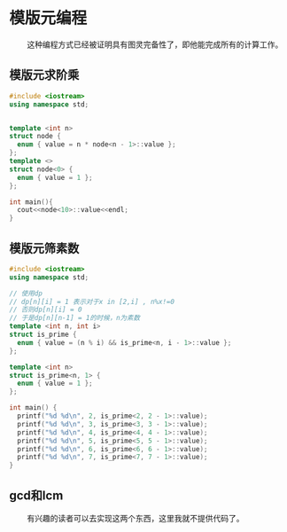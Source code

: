 
# 模版元编程
&emsp;&emsp; 这种编程方式已经被证明具有图灵完备性了，即他能完成所有的计算工作。

## 模版元求阶乘
```cpp
#include <iostream>
using namespace std;


template <int n>
struct node {
  enum { value = n * node<n - 1>::value };
};
template <>
struct node<0> {
  enum { value = 1 };
};

int main(){
  cout<<node<10>::value<<endl;
}
```
<!---more-->

## 模版元筛素数
```cpp
#include <iostream>
using namespace std;

// 使用dp
// dp[n][i] = 1 表示对于x in [2,i] , n%x!=0
// 否则dp[n][i] = 0
// 于是dp[n][n-1] = 1的时候，n为素数
template <int n, int i>
struct is_prime {
  enum { value = (n % i) && is_prime<n, i - 1>::value };
};

template <int n>
struct is_prime<n, 1> {
  enum { value = 1 };
};

int main() {
  printf("%d %d\n", 2, is_prime<2, 2 - 1>::value);
  printf("%d %d\n", 3, is_prime<3, 3 - 1>::value);
  printf("%d %d\n", 4, is_prime<4, 4 - 1>::value);
  printf("%d %d\n", 5, is_prime<5, 5 - 1>::value);
  printf("%d %d\n", 6, is_prime<6, 6 - 1>::value);
  printf("%d %d\n", 7, is_prime<7, 7 - 1>::value);
}
```


## gcd和lcm
&emsp;&emsp; 有兴趣的读者可以去实现这两个东西，这里我就不提供代码了。
